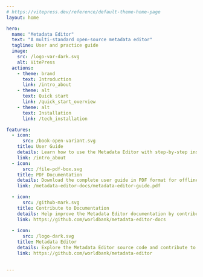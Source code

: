 ```yaml
---
# https://vitepress.dev/reference/default-theme-home-page
layout: home

hero:
  name: "Metadata Editor"
  text: "A multi-standard open-source metadata editor"
  tagline: User and practice guide
  image:
    src: /logo-var-dark.svg
    alt: VitePress
  actions:
    - theme: brand
      text: Introduction
      link: /intro_about
    - theme: alt
      text: Quick start
      link: /quick_start_overview
    - theme: alt
      text: Installation
      link: /tech_installation

features:
  - icon: 
      src: /book-open-variant.svg
    title: User Guide
    details: Learn how to use the Metadata Editor with step-by-step instructions and best practices.
    link: /intro_about
  - icon: 
      src: /file-pdf-box.svg
    title: PDF Documentation
    details: Download the complete user guide in PDF format for offline access.
    link: /metadata-editor-docs/metadata-editor-guide.pdf

  - icon:
      src: /github-mark.svg
    title: Contribute to Documentation
    details: Help improve the Metadata Editor documentation by contributing on GitHub.
    link: https://github.com/worldbank/metadata-editor-docs
  
  - icon: 
      src: /logo-dark.svg
    title: Metadata Editor
    details: Explore the Metadata Editor source code and contribute to its development on GitHub.
    link: https://github.com/worldbank/metadata-editor

  
---
```


